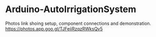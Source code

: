 # Arduino-AutoIrrigationSystem

Photos link shoing setup, component connections and demonstration.
https://photos.app.goo.gl/TJFeiiRzqzRWksQv5
